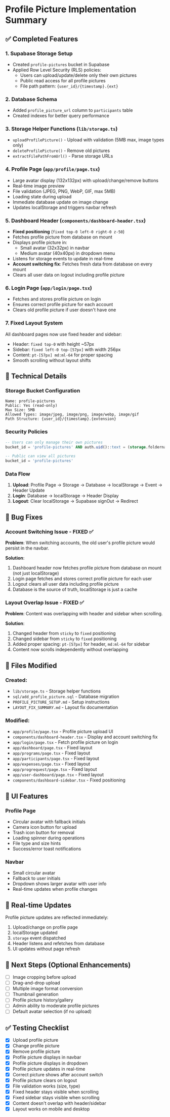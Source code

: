 # Profile Picture Implementation Summary

## ✅ Completed Features

### 1. **Supabase Storage Setup**
- Created `profile-pictures` bucket in Supabase
- Applied Row Level Security (RLS) policies:
  - Users can upload/update/delete only their own pictures
  - Public read access for all profile pictures
  - File path pattern: `{user_id}/{timestamp}.{ext}`

### 2. **Database Schema**
- Added `profile_picture_url` column to `participants` table
- Created indexes for better query performance

### 3. **Storage Helper Functions** (`lib/storage.ts`)
- `uploadProfilePicture()` - Upload with validation (5MB max, image types only)
- `deleteProfilePicture()` - Remove old pictures
- `extractFilePathFromUrl()` - Parse storage URLs

### 4. **Profile Page** (`app/profile/page.tsx`)
- Large avatar display (132x132px) with upload/change/remove buttons
- Real-time image preview
- File validation (JPEG, PNG, WebP, GIF, max 5MB)
- Loading state during upload
- Immediate database update on image change
- Updates localStorage and triggers navbar refresh

### 5. **Dashboard Header** (`components/dashboard-header.tsx`)
- **Fixed positioning** (`fixed top-0 left-0 right-0 z-50`)
- Fetches profile picture from database on mount
- Displays profile picture in:
  - Small avatar (32x32px) in navbar
  - Medium avatar (40x40px) in dropdown menu
- Listens for storage events to update in real-time
- **Account switching fix**: Fetches fresh data from database on every mount
- Clears all user data on logout including profile picture

### 6. **Login Page** (`app/login/page.tsx`)
- Fetches and stores profile picture on login
- Ensures correct profile picture for each account
- Clears old profile picture if user doesn't have one

### 7. **Fixed Layout System**
All dashboard pages now use fixed header and sidebar:
- Header: `fixed top-0` with height ~57px
- Sidebar: `fixed left-0 top-[57px]` with width 256px
- Content: `pt-[57px] md:ml-64` for proper spacing
- Smooth scrolling without layout shifts

## 🔧 Technical Details

### Storage Bucket Configuration
```
Name: profile-pictures
Public: Yes (read-only)
Max Size: 5MB
Allowed Types: image/jpeg, image/png, image/webp, image/gif
Path Structure: {user_id}/{timestamp}.{extension}
```

### Security Policies
```sql
-- Users can only manage their own pictures
bucket_id = 'profile-pictures' AND auth.uid()::text = (storage.foldername(name))[1]

-- Public can view all pictures
bucket_id = 'profile-pictures'
```

### Data Flow
1. **Upload**: Profile Page → Storage → Database → localStorage → Event → Header Update
2. **Login**: Database → localStorage → Header Display
3. **Logout**: Clear localStorage → Supabase signOut → Redirect

## 🐛 Bug Fixes

### Account Switching Issue - FIXED ✅
**Problem**: When switching accounts, the old user's profile picture would persist in the navbar.

**Solution**:
1. Dashboard header now fetches profile picture from database on mount (not just localStorage)
2. Login page fetches and stores correct profile picture for each user
3. Logout clears all user data including profile picture
4. Database is the source of truth, localStorage is just a cache

### Layout Overlap Issue - FIXED ✅
**Problem**: Content was overlapping with header and sidebar when scrolling.

**Solution**:
1. Changed header from `sticky` to `fixed` positioning
2. Changed sidebar from `sticky` to `fixed` positioning
3. Added proper spacing: `pt-[57px]` for header, `md:ml-64` for sidebar
4. Content now scrolls independently without overlapping

## 📁 Files Modified

### Created:
- `lib/storage.ts` - Storage helper functions
- `sql/add_profile_picture.sql` - Database migration
- `PROFILE_PICTURE_SETUP.md` - Setup instructions
- `LAYOUT_FIX_SUMMARY.md` - Layout fix documentation

### Modified:
- `app/profile/page.tsx` - Profile picture upload UI
- `components/dashboard-header.tsx` - Display and account switching fix
- `app/login/page.tsx` - Fetch profile picture on login
- `app/dashboard/page.tsx` - Fixed layout
- `app/programs/page.tsx` - Fixed layout
- `app/participants/page.tsx` - Fixed layout
- `app/expenses/page.tsx` - Fixed layout
- `app/progrequest/page.tsx` - Fixed layout
- `app/user-dashboard/page.tsx` - Fixed layout
- `components/dashboard-sidebar.tsx` - Fixed positioning

## 🎨 UI Features

### Profile Page
- Circular avatar with fallback initials
- Camera icon button for upload
- Trash icon button for removal
- Loading spinner during operations
- File type and size hints
- Success/error toast notifications

### Navbar
- Small circular avatar
- Fallback to user initials
- Dropdown shows larger avatar with user info
- Real-time updates when profile changes

## 🔄 Real-time Updates

Profile picture updates are reflected immediately:
1. Upload/change on profile page
2. localStorage updated
3. `storage` event dispatched
4. Header listens and refetches from database
5. UI updates without page refresh

## 🚀 Next Steps (Optional Enhancements)

- [ ] Image cropping before upload
- [ ] Drag-and-drop upload
- [ ] Multiple image format conversion
- [ ] Thumbnail generation
- [ ] Profile picture history/gallery
- [ ] Admin ability to moderate profile pictures
- [ ] Default avatar selection (if no upload)

## ✅ Testing Checklist

- [x] Upload profile picture
- [x] Change profile picture
- [x] Remove profile picture
- [x] Profile picture displays in navbar
- [x] Profile picture displays in dropdown
- [x] Profile picture updates in real-time
- [x] Correct picture shows after account switch
- [x] Profile picture clears on logout
- [x] File validation works (size, type)
- [x] Fixed header stays visible when scrolling
- [x] Fixed sidebar stays visible when scrolling
- [x] Content doesn't overlap with header/sidebar
- [x] Layout works on mobile and desktop
